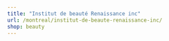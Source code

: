```yaml
---
title: "Institut de beauté Renaissance inc"
url: /montreal/institut-de-beaute-renaissance-inc/
shop: beauty
---
```

